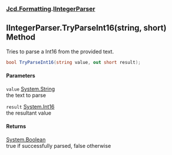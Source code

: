 ### [Jcd.Formatting](Jcd_Formatting.md 'Jcd.Formatting').[IIntegerParser](Jcd_Formatting_IIntegerParser.md 'Jcd.Formatting.IIntegerParser')
## IIntegerParser.TryParseInt16(string, short) Method
Tries to parse a Int16 from the provided text.  
```csharp
bool TryParseInt16(string value, out short result);
```
#### Parameters
<a name='Jcd_Formatting_IIntegerParser_TryParseInt16(string_short)_value'></a>
`value` [System.String](https://docs.microsoft.com/en-us/dotnet/api/System.String 'System.String')  
the text to parse
  
<a name='Jcd_Formatting_IIntegerParser_TryParseInt16(string_short)_result'></a>
`result` [System.Int16](https://docs.microsoft.com/en-us/dotnet/api/System.Int16 'System.Int16')  
the resultant value
  
#### Returns
[System.Boolean](https://docs.microsoft.com/en-us/dotnet/api/System.Boolean 'System.Boolean')  
true if successfully parsed, false otherwise
